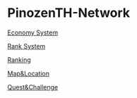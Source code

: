 # PinozenTH-Network

[Economy System]()

[Rank System]()

[Ranking]()

[Map&Location]()

[Quest&Challenge]()
